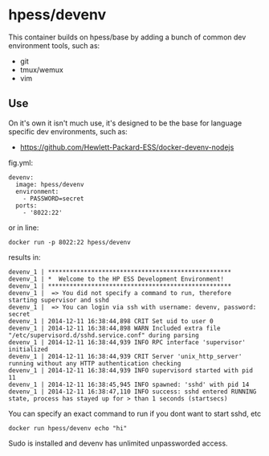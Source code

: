 # hpess/devenv
This container builds on hpess/base by adding a bunch of common dev environment tools, such as:
 - git
 - tmux/wemux
 - vim

## Use
On it's own it isn't much use, it's designed to be the base for language specific dev environments, such as: 
 - https://github.com/Hewlett-Packard-ESS/docker-devenv-nodejs

fig.yml:
```
devenv:
  image: hpess/devenv
  environment:
    - PASSWORD=secret
  ports:
    - '8022:22'
```
or in line:
```
docker run -p 8022:22 hpess/devenv
```
results in:
```
devenv_1 | ***************************************************
devenv_1 | *  Welcome to the HP ESS Development Environment!  
devenv_1 | ***************************************************
devenv_1 |  => You did not specify a command to run, therefore starting supervisor and sshd
devenv_1 |  => You can login via ssh with username: devenv, password: secret
devenv_1 | 2014-12-11 16:38:44,898 CRIT Set uid to user 0
devenv_1 | 2014-12-11 16:38:44,898 WARN Included extra file "/etc/supervisord.d/sshd.service.conf" during parsing
devenv_1 | 2014-12-11 16:38:44,939 INFO RPC interface 'supervisor' initialized
devenv_1 | 2014-12-11 16:38:44,939 CRIT Server 'unix_http_server' running without any HTTP authentication checking
devenv_1 | 2014-12-11 16:38:44,939 INFO supervisord started with pid 11
devenv_1 | 2014-12-11 16:38:45,945 INFO spawned: 'sshd' with pid 14
devenv_1 | 2014-12-11 16:38:47,110 INFO success: sshd entered RUNNING state, process has stayed up for > than 1 seconds (startsecs)
```
You can specify an exact command to run if you dont want to start sshd, etc
```
docker run hpess/devenv echo "hi"
```
Sudo is installed and devenv has unlimited unpassworded access.
